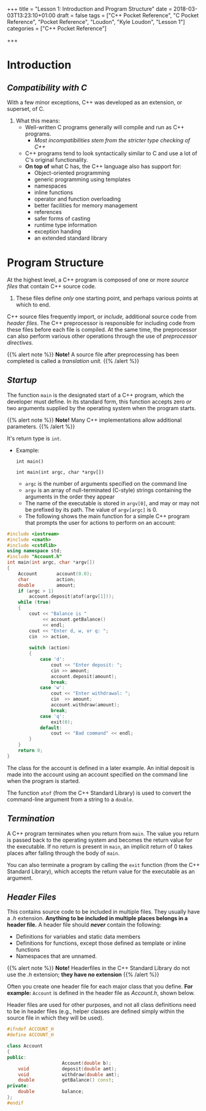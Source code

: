 +++
title = "Lesson 1: Introduction and Program Structure"
date = 2018-03-03T13:23:10+01:00
draft = false
tags = ["C++ Pocket Reference", "C Pocket Reference", "Pocket Reference", "Loudon", "Kyle Loudon", "Lesson 1"]
categories = ["C++ Pocket Reference"]

+++

# Introduction

## *Compatibility with C*

With a few minor exceptions, C++ was developed as an extension, or superset, of C.

1. What this means:
   * Well-written C programs generally will compile and run as C++ programs.
     * *Most incompatibilities stem from the stricter type checking of C++*
   * C++ programs tend to look syntactically similar to C and use a lot of C's original functionality.
   * **On top of** what C has, the C++ language also has support for:
     * Object-oriented programming
     * generic programming using templates
     * namespaces
     * inline functions
     * operator and function overloading
     * better facilities for memory management
     * references
     * safer forms of casting
     * runtime type information
     * exception handing
     * an extended standard library

# Program Structure

At the highest level, a C++ program is composed of one or more *source files* that contain C++ source code. 

1. These files define *only* one starting point, and perhaps various points at which to end. 

C++ source files frequently import, or *include,* additional source code from *header files*. The C++ preprocessor is responsible for including code from these files before each file is compiled. At the same time, the preprocessor can also perform various other operations through the use of *preprocessor directives.* 

{{% alert note %}}
**Note!** A source file after preprocessing has been completed is called a *translation unit.*
{{% /alert %}}

## *Startup*

The function ``main`` is the designated start of a C++ program, which the developer must define. In its standard form, this function accepts zero *or* two arguments supplied by the operating system when the program starts.

{{% alert note %}}
**Note!**  Many C++ implementations allow additional parameters.
{{% /alert %}}

It's return type is ``int``.

* Example:

  ``int main()``

  ``int main(int argc, char *argv[])`` 

  * ``argc`` is the number of arguments specified on the command line
  * ``argv`` is an array of null-terminated (C-style) strings containing the arguments in the order they appear
  * The name of the executable is stored in ``argv[0]``, and may or may not be prefixed by its path. The value of ``argv[argc]`` is 0.
  * The following shows the main function for a simple C++ program that prompts the user for actions to perform on an account:

```C++
#include <iostream>
#include <cmath>
#include <cstdlib>
using namespace std;
#include "Account.h"
int main(int argc, char *argv[])
{
    Account       account(0.0);
    char          action;
    double        amount;
    if (argc > 1)
        account.deposit(atof(argv[1]));
    while (true)
    {
        cout << "Balance is "
             << account.getBalance()
             << endl;
        cout << "Enter d, w, or q: ";
        cin  >> action,
        
        switch (action)
        { 
            case 'd':
        		cout << "Enter deposit: ";
                cin >> amount;
                account.deposit(amount);
                break;
            case 'w':
                cout << "Enter withdrawal: ";
                cin  >> amount;
                account.withdraw(amount);
                break;
            case 'q':
                exit(0);
            default:
                cout << "Bad command" << endl;
        }
    }
    return 0;
}
```

The class for the account is defined in a later example. An initial deposit is made into the account using an account specified on the command line when the program is started.

The function ``atof`` (from the C++ Standard Library) is used to convert the command-line argument from a string to a ``double``.

## *Termination*

A C++ program terminates when you return from ``main``. The value you return is passed back to the operating system and becomes the return value for the executable. If no return is present in ``main``, an implicit return of 0 takes places after falling through the body of ``main``. 

You can also terminate a program by calling the ``exit`` function (from the C++ Standard Library), which accepts the return value for the executable as an argument.

## *Header Files*

This contains source code to be included in multiple files. They usually have a *.h* extension. **Anything to be included in multiple places belongs in a header file.** A header file should ***never*** contain the following:

* Definitions for variables and static data members
* Definitions for functions, except those defined as template or inline functions
* Namespaces that are unnamed.

{{% alert note %}}
**Note!** Headerfiles in the C++ Standard Library do not use the *.h* extension; **they have no extension**
{{% /alert %}}

Often you create one header file for each major class that you define. **For example:** ``Account`` is defined in the header file as *Account.h*, shown below.

Header files are used for other purposes, and not all class definitions need to be in header files (e.g., helper classes are defined simply within the source file in which they will be used).

```c++
#ifndef ACCOUNT_H
#define ACCOUNT_H

class Account
{
public:
    				Account(double b);
    void 			deposit(double amt);
    void			withdraw(double amt);
    double			getBalance() const;
private:
    double			balance;
};
#endif
```

